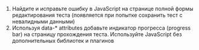 1. Найдите и исправьте ошибку в JavaScript на странице полной формы редактирования теста (появляется при попытке сохранить тест с невалидными данными)
1. Используя data-* attributes добавьте индикатор прогресса (progress bar) на страницу прохождения теста. Используйте JavaScript без дополнительных библиотек и плагинов